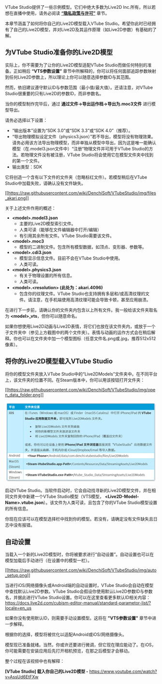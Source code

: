 VTube Studio提供了一些示例模型。它们中绝大多数为Live2D Inc.所有，所以若想在直播中使用，请务必阅读 **[“隐私政策与许可”](https://github.com/Elegetic/VTubeStudio/wiki/%E9%9A%90%E7%A7%81%E6%94%BF%E7%AD%96%E3%80%81%E8%AE%B8%E5%8F%AF%E4%B8%8E%E6%9B%B4%E5%A4%9A%E6%9D%A1%E6%AC%BE)** 章节。

本章节涵盖了如何将你自己的Live2D模型载入VTube Studio。希望你此时已经拥有了自己的Live2D模型，并对Live2D及其运作原理（如Live2D参数）有基础的了解。

## 为VTube Studio准备你的Live2D模型

实际上，你不需要为了让你的Live2D模型适配VTube Studio而做任何特别的准备。正如稍后 **“VTS参数设置”** 章节中所解释的，你可以将任何面部追踪参数映射到任何Live2D参数上，所以理论上你可以随意选择参数ID与其范围。

然而，依旧建议遵守默认ID与参数范围（最小值/最大值）。还请注意，对VTube Studio很重要的只有Live2D的参数ID，而非参数名。 

当你的模型制作完毕后，通过 **通过文件→导出运作档→导出为.moc3文件** 进行模型导出。

请务必选择以下设置：

* “输出版本”设置为“SDK 3.0”或“SDK 3.3”或“SDK 4.0”（推荐）。
* “导出物理模拟设定文件（physics3.json）”若不导出，模型将没有物理效果。请务必用该方法导出物理模型，而非单独从模型中导出，因为这是唯一能确认模型（在.model3.json文件中）“注册”物理文件并可用于VTube Studio的方法。若物理文件没有被注册，VTube Studio将会使用它在模型文件夹中找到的第一个文件。
* 输出类型：SDK

它将创造一个含有以下文件的文件夹（忽略标红文件）。若模型稍后在VTube Studio中加载失败，请确认没有文件缺失。

[[https://raw.githubusercontent.com/wiki/DenchiSoft/VTubeStudio/img/files_akari.png]]

关于上述文件作用的概述：

* **\<model\>.model3.json**
  * 主要的Live2D模型索引文件。
  * 人类可读（能够在文件编辑器中打开/编辑）
  * 有引用其余所有文件。VTube Studio需要该文件。
* **\<model\>.moc3**
  * 模型的二进制文件。包含所有模型数据，如顶点、变形器、参数等。
* **\<model\>.cdi3.json**
  * 模型显示信息文件。目前不会在VTube Studio中使用。
  * 人类可读。
* **\<model\>.physics3.json**
  * 有关于物理设置的所有信息。
  * 人类可读。
* **\<model\>.\<resolution\> (此处为：akari.4096)**
  * 包含你的纹理文件。VTube Studio也支持拥有多层和/或高清纹理的文件。请注意，在手机端使用高清纹理可能会导致卡顿，甚至应用崩溃。

在进行下一步前，请确认你的文件夹内包含以上所有文件。我一般给该文件夹取名为 **\<model\>_vts**，但你可以随意命名。

如果你想使用Live2D动画与Live2D表情，将它们也放在该文件夹内，或放于一个子文件夹中（参见上方截图中的两个文件夹）。表情与动画的运作方式会在稍后解释。你也可以在文件夹中加一个模型图标（任意文件名.png或.jpg，推荐512x512像素）。

## 将你的Live2D模型载入VTube Studio

将你的模型文件夹放入VTube Studio中的“Live2DModels”文件夹中。在不同平台上，该文件夹的位置不同。在Steam版本中，你可以用该按钮打开文件夹：

[[https://raw.githubusercontent.com/wiki/DenchiSoft/VTubeStudio/img/open_data_folder.png]]

![](https://github.com/Elegetic/Photos/blob/main/VTS/model_data_folder_zh-CHS.png)

启动VTube Studio。当软件启动时，它会自动找寻新的Live2D模型文件，并在相同文件夹中新建一个VTube Studio模型（VTS模型， **\<Live2D-Model-Name\>.vtube.json**）。该文件为人类可读，且包含了你的VTube Studio模型设置的所有信息。 

你现在应该可以在模型选择栏中找到你的模型。若没有，请确定没有文件缺失且日志中没有报错。 

## 自动设置

当载入一个新的Live2D模型时，你将被要求进行“自动设置”。自动设置也可以在模型加载后手动进行（在设置中的模型一栏）。

[[https://raw.githubusercontent.com/wiki/DenchiSoft/VTubeStudio/img/auto_setup.png]]

当进行iOS/网络摄像头或Android端的自动设置时，VTube Studio会自动在模型中查找默认Live2D参数。VTube Studio会假设你使用默认Live2D参数ID与参数名，并据此进行VTube Studio设置。你可以在这里查看更多默认ID相关内容：https://docs.live2d.com/cubism-editor-manual/standard-parametor-list/?locale=en_us

如果你没有使用默认ID，则需要手动设置模型。这将在 **\"VTS参数设置\"** 章节中进一步解释。

根据你的选择，模型将被优化以适配Android或iOS/网络摄像头。

模型现已准备就绪。当然，你或许还要进行微调，但它现在理应能动了。在iOS，你可能需要在安装应用后先打开相机预览，在那之后模型才会移动。 

整个过程在该视频中也有解释：

**[VTube Studio] 载入你自己的Live2D模型 -** https://www.youtube.com/watch?v=AssUd6EtFXw